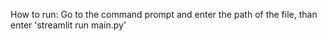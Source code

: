 How to run:
Go to the command prompt and enter the path of the file, than enter 'streamlit run main.py'
